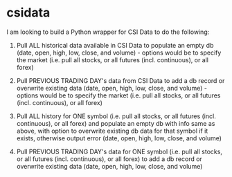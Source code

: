 # csidata

I am looking to build a Python wrapper for CSI Data to do the following:


1. Pull ALL historical data available in CSI Data to populate an empty db (date, open, high, low, close, and volume) - options would be to specify the market (i.e. pull all stocks, or all futures (incl. continuous), or all forex)

2. Pull PREVIOUS TRADING DAY's data from CSI Data to add a db record or overwrite existing data (date, open, high, low, close, and volume) - options would be to specify the market (i.e. pull all stocks, or all futures (incl. continuous), or all forex)

3. Pull ALL history for ONE symbol (i.e. pull all stocks, or all futures (incl. continuous), or all forex) and populate an empty db with info same as above, with option to overwrite existing db data for that symbol if it exists, otherwise output error (date, open, high, low, close, and volume) 

4. Pull PREVIOUS TRADING DAY's data for ONE symbol (i.e. pull all stocks, or all futures (incl. continuous), or all forex) to add a db record or overwrite existing data (date, open, high, low, close, and volume) 
